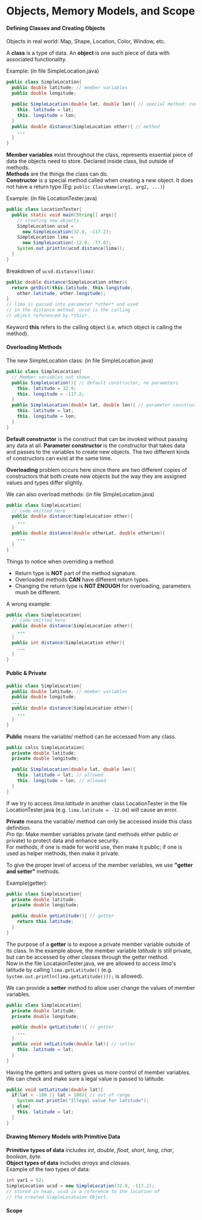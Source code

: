 # Objects, Memory Models, and Scope

#### Defining Classes and Creating Objects  
Objects in real world: Map, Shape, Location, Color, Window, etc.

A **class** is a type of data. An **object** is one such piece of data with associated functionality.

Example: (in file SimpleLocation.java)
```java
public class SimpleLocation{
  public double latitude; // member variables
  public double longitude;

  public SimpleLocation(double lat, double lon){ // special method: constructor
    this. latitude = lat;
    this. longitude = lon;
  }
  public double distance(SimpleLocation other){ // method
    ...
  }
}
```

**Member variables** exist throughout the class, represents essential piece of data the objects need to store. Declared inside class, but outside of methods.  
**Methods** are the things the class can do.  
**Constructor** is a special method called when creating a new object. It does not have a return type.(Eg: ```public ClassName(arg1, arg2, ...)```)  

Example: (in file LocationTester.java)
```java
public class LocationTester{
  public static void main(String[] args){
    // creating new objects
    SimpleLocation ucsd =  
      new SimpleLocation(32.9, -117.2);
    SimpleLocation lima =  
      new SimpleLocation(-12.0, -77.0);
    System.out.println(ucsd.distance(lima));
  }
}
```
Breakdown of ```ucsd.distance(lima)```:  
```java
public double distance(SimpleLocation other){
  return getDist(this.latitude, this.longitude,
    other.latitude, other.longitude);
}
// lima is passed into parameter *other* and used
// in the distance method. ucsd is the calling
// object referenced by *this*.
```

Keyword **this** refers to the calling object (i.e. which object is calling the method).


#### Overloading Methods  
The new SimpleLocation class: (in file SimpleLocation.java)
```java
public class SimpleLocation{
  // Member variables not shown
  public SimpleLocation(){ // default constructor, no parameters
    this. latitude = 32.9;
    this. longitude = -117.2;
  }
  public SimpleLocation(double lat, double lon){ // parameter constructor
    this. latitude = lat;
    this. longitude = lon;
  }
}
```
**Default constructor** is the construct that can be invoked without passing any data at all. **Parameter constructor** is the constructor that takes data and passes to the variables to create new objects. The two different kinds of constructors can exist at the same time.

**Overloading** problem occurs here since there are two different copies of constructors that both create new objects but the way they are assigned values and types differ slightly.

We can also overload methods: (in file SimpleLocation.java)  
```java
public class SimpleLocation{
  // code omitted here
  public double distance(SimpleLocation other){
    ...
  }
  public double distance(double otherLat, double otherLon){
    ...
  }
}
```

Things to notice when overriding a method:
- Return type is **NOT** part of the method signature.  
- Overloaded methods **CAN** have different return types.  
- Changing the return type is **NOT ENOUGH** for overloading, parameters mush be different.  

A wrong example:
```java
public class SimpleLocation{
  // Code omitted here
  public double distance(SimpleLocation other){
    ...
  }
  public int distance(SimpleLocation other){
    ...
  }
}
```


#### Public & Private  
```java
public class SimpleLocation{
  public double latitude; // member variables
  public double longitude;
  ...
  public double distance(SimpleLocation other){
    ...
  }
}
```
**Public** means the variable/ method can be accessed from any class.

```java
public calss SimpleLocataion{
  private double latitude;
  private double longitude;

  public SimpleLocation(double lat, double lon){
    this. latitude = lat; // allowed
    this. longitude = lon; // allowed
  }
}
```
If we try to access *lima.latitude* in another class LocationTester in the file LocationTester.java (e.g. ```lima.latitude = -12.04```) will cause an error.

**Private** means the variable/ method can only be accessed inside this class definition.  
*Pro tip*: Make member variables private (and methods either public or private) to protect data and enhance security.  
For methods, if one is made for world use, then make it public; if one is used as helper methods, then make it private.

To give the proper level of access of the member variables, we use **"getter and setter"** methods.

Example(getter):
```java
public class SimpleLocation{
  private double latitude;
  private double longitude;

  public double getLatitude(){ // getter
    return this.latitude;
  }
}
```
The purpose of a **getter** is to expose a private member variable outside of its class. In the example above, the member variable *latitude* is still private, but can be accessed by other classes through the getter method.  
Now in the file LocataionTester.java, we are allowed to access *lima*'s latitude by calling ```lima.getLatitude()``` (e.g. ```System.out.println(lima.getLatitude()));``` is allowed).

We can provide a **setter** method to allow user change the values of member variables.  
```java
public class SimpleLocation{
  private double latitude;
  private double longitude;

  public double getLatitude(){ // getter
    ...
  }
  public void setLatitude(double lat){ // setter
    this. latitude = lat;
  }
}
```
Having the getters and setters gives us more control of member variables. We can check and make sure a legal value is passed to latitude.
```java
public void setLatitude(double lat){
  if(lat < -180 || lat > 180){ // out of range
    System.out.println("Illegal value for latitude");
  } else{
    this. latitude = lat;
  }
}
```


#### Drawing Memory Models with Primitive Data  

**Primitive types of data** includes *int*, *double*, *float*, *short*, *long*, *char*, *boolean*, *byte*.  
**Object types of data** includes *arrays* and *classes*.  
Example of the two types of data:
```java
int var1 = 52;
SimpleLocation ucsd = new SimpleLocation(32.9, -117.2);
// stored in heap, ucsd is a reference to the location of
// the created SimpleLocataion Object.
```


#### Scope
